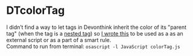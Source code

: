 # DTcolorTag
I didn’t find a way to let tags in Devonthink inherit the color of its "parent tag" (when the tag is a [nested tag](https://discourse.devontechnologies.com/t/nested-tags-in-mac-os-finder/67712)) so [I wrote this](https://discourse.devontechnologies.com/t/color-tags-with-javascript/69630) to be used as a as an external script or as a part of a smart rule.<br/>
Command to run from terminal: `osascript -l JavaScript colorTag.js `

